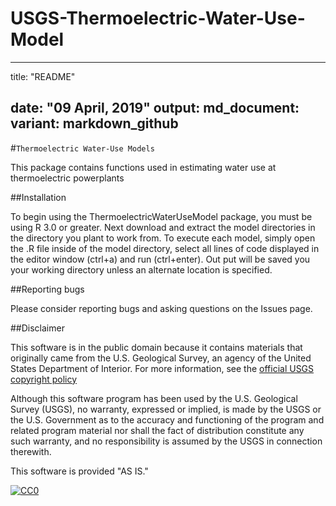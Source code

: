 # USGS-Thermoelectric-Water-Use-Model
---
title: "README"

date: "09 April, 2019"
output:
  md_document:
    variant: markdown_github
---

#`Thermoelectric Water-Use Models`

This package contains functions used in estimating water use at thermoelectric powerplants

##Installation

To begin using the ThermoelectricWaterUseModel package, you must be using R 3.0 or greater. Next download and extract the model directories in the directory you plant to work from. To execute each model, simply open the .R file inside of the model directory, select all lines of code displayed in the editor window (ctrl+a) and run (ctrl+enter). Out put will be saved you your working directory unless an alternate location is specified. 

##Reporting bugs

Please consider reporting bugs and asking questions on the Issues page.

##Disclaimer

This software is in the public domain because it contains materials that originally came from the U.S. Geological Survey, an agency of the United States Department of Interior. For more information, see the [official USGS copyright policy](https://www2.usgs.gov/visual-id/credit_usgs.html#copyright)

Although this software program has been used by the U.S. Geological Survey (USGS), no warranty, expressed or implied, is made by the USGS or the U.S. Government as to the accuracy and functioning of the program and related program material nor shall the fact of distribution constitute any such warranty, and no responsibility is assumed by the USGS in connection therewith.

This software is provided "AS IS."

[![CC0](http://i.creativecommons.org/p/zero/1.0/88x31.png)](http://creativecommons.org/publicdomain/zero/1.0/)
